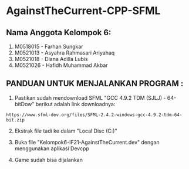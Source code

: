 # AgainstTheCurrent-CPP-SFML

## Nama Anggota Kelompok 6:

1. M0518015 - Farhan Sungkar
2. M0521013 - Asyahra Rahmasari Ariyahaq
3. M0521018 - Diana Adilla Lubis
4. M0521026 - Hafidh Muhammad Akbar

## PANDUAN UNTUK MENJALANKAN PROGRAM :

1. Pastikan sudah mendownload SFML "GCC 4.9.2 TDM (SJLJ) - 64-bitDow"
berikut adalah link downloadnya:
```
https://www.sfml-dev.org/files/SFML-2.4.2-windows-gcc-4.9.2-tdm-64-bit.zip
```
2. Ekstrak file tadi ke dalam "Local Disc (C:)"

3. Buka file "Kelompok6-IF21-AgainstTheCurrent.dev" dengan menggunakan aplikasi Devcpp

4. Game sudah bisa dijalankan
